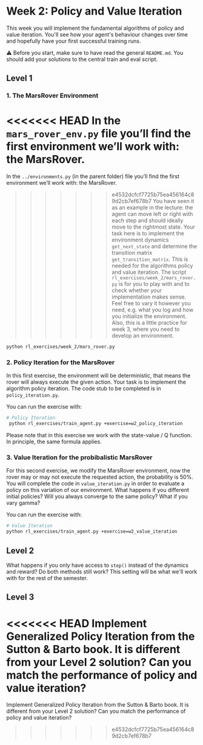 # Week 2: Policy and Value Iteration
This week you will implement the fundamental algorithms of policy and value iteration. You'll see how your agent's behaviour changes over time and hopefully have your first successful training runs.

⚠ Before you start, make sure to have read the general `README.md`.
You should add your solutions to the central train and eval script.

## Level 1
### 1. The MarsRover Environment
<<<<<<< HEAD
In the `mars_rover_env.py` file you’ll find the first environment we’ll work with: the MarsRover. 
=======
In the `../environments.py` (in the parent folder) file you’ll find the first environment we’ll work with: the MarsRover. 
>>>>>>> e4532dcfcf7725b75ea456164c89d2cb7ef678b7
You have seen it as an example in the lecture: the agent can move left or right with each step and should ideally move to the rightmost state. 
Your task here is to implement the environment dynamics `get_next_state` and determine
the transition matrix `get_transition_matrix`. This is needed for the algorithms policy and value iteration.
The script `rl_exercises/week_2/mars_rover.py` is for you to play with and to check whether your implementation
makes sense. Feel free to vary it however you need, e.g. what you log and how you initialize the environment.
Also, this is a little practice for week 3, where you need to develop an environment.
```bash
python rl_exercises/week_2/mars_rover.py
```

### 2. Policy Iteration for the MarsRover
In this first exercise, the environment will be deterministic, that means the rover
will always execute the given action. Your task is to implement the algorithm policy iteration.
The code stub to be completed is in `policy_iteration.py`.

You can run the exercise with:
```bash
# Policy Iteration
 python rl_exercises/train_agent.py +exercise=w2_policy_iteration
```

Please note that in this exercise we work with the state-value / Q function. In principle, the same formula applies.

### 3. Value Iteration for the probibalistic MarsRover
For this second exercise, we modify the MarsRover environment, now the rover may or may not execute the requested action, the probability is 50%. 
You will complete the code in `value_iteration.py` in order
to evaluate a policy on this variation of our environment.
What happens if you different initial policies? Will you always converge to the same policy? What if you vary gamma?

You can run the exercise with:
```bash
# Value Iteration
python rl_exercises/train_agent.py +exercise=w2_value_iteration
```

## Level 2
What happens if you only have access to `step()` instead of the dynamics and reward? Do both methods still work? This setting will be what we'll work with for the rest of the semester.

## Level 3
<<<<<<< HEAD
Implement Generalized Policy Iteration from the Sutton & Barto book. It is different from your Level 2 solution? Can you match the performance of policy and value iteration?
=======
Implement Generalized Policy Iteration from the Sutton & Barto book. It is different from your Level 2 solution? Can you match the performance of policy and value iteration?
>>>>>>> e4532dcfcf7725b75ea456164c89d2cb7ef678b7
